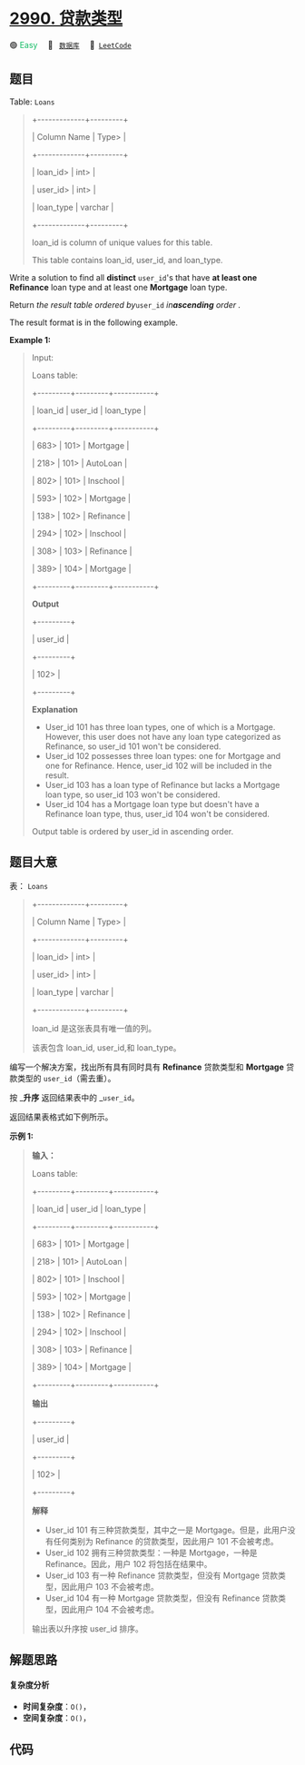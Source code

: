 # [2990. 贷款类型](https://leetcode.com/problems/loan-types)

🟢 <font color=#15bd66>Easy</font>&emsp; 🔖&ensp; [`数据库`](/tag/database.md)&emsp; 🔗&ensp;[`LeetCode`](https://leetcode.com/problems/loan-types)

## 题目

Table: `Loans`

> 
> 
> 
> 
> 
> +-------------+---------+
> 
> | Column Name | Type> 
> |
> 
> +-------------+---------+
> 
> | loan_id> 
>  | int> 
>  |
> 
> | user_id> 
>  | int> 
>  |
> 
> | loan_type   | varchar |
> 
> +-------------+---------+
> 
> loan_id is column of unique values for this table.
> 
> This table contains loan_id, user_id, and loan_type.
> 
> 

Write a solution to find all **distinct** `user_id`'s that have **at least
one** **Refinance** loan type and at least one **Mortgage** loan type.

Return _the result table ordered by_`user_id` _in**ascending** order_ _._

The result format is in the following example.



**Example 1:**

> Input:
> 
> Loans table:
> 
> +---------+---------+-----------+
> 
> | loan_id | user_id | loan_type |
> 
> +---------+---------+-----------+
> 
> | 683> 
>  | 101> 
>  | Mortgage  |
> 
> | 218> 
>  | 101> 
>  | AutoLoan  |
> 
> | 802> 
>  | 101> 
>  | Inschool  |
> 
> | 593> 
>  | 102> 
>  | Mortgage  |
> 
> | 138> 
>  | 102> 
>  | Refinance |
> 
> | 294> 
>  | 102> 
>  | Inschool  |
> 
> | 308> 
>  | 103> 
>  | Refinance |
> 
> | 389> 
>  | 104> 
>  | Mortgage  |
> 
> +---------+---------+-----------+
> 
> **Output**
> 
> +---------+
> 
> | user_id | 
> 
> +---------+
> 
> | 102> 
>  | 
> 
> +---------+
> 
> **Explanation**
> - User_id 101 has three loan types, one of which is a Mortgage. However, this user does not have any loan type categorized as Refinance, so user_id 101 won't be considered.
> - User_id 102 possesses three loan types: one for Mortgage and one for Refinance. Hence, user_id 102 will be included in the result.
> - User_id 103 has a loan type of Refinance but lacks a Mortgage loan type, so user_id 103 won't be considered.
> - User_id 104 has a Mortgage loan type but doesn't have a Refinance loan type, thus, user_id 104 won't be considered.
> 
> Output table is ordered by user_id in ascending order.
> 
> 


## 题目大意

表： `Loans`

> 
> 
> 
> 
> 
> +-------------+---------+
> 
> | Column Name | Type> 
> |
> 
> +-------------+---------+
> 
> | loan_id> 
>  | int> 
>  |
> 
> | user_id> 
>  | int> 
>  |
> 
> | loan_type   | varchar |
> 
> +-------------+---------+
> 
> loan_id 是这张表具有唯一值的列。
> 
> 该表包含 loan_id, user_id,和 loan_type。
> 
> 

编写一个解决方案，找出所有具有同时具有 **Refinance** 贷款类型和 **Mortgage**  贷款类型的 `user_id`（需去重）。

按 _**升序** 返回结果表中的 _`user_id`。

返回结果表格式如下例所示。



**示例 1:**

> 
> 
> 
> 
> 
> **输入：**
> 
> Loans table:
> 
> +---------+---------+-----------+
> 
> | loan_id | user_id | loan_type |
> 
> +---------+---------+-----------+
> 
> | 683> 
>  | 101> 
>  | Mortgage  |
> 
> | 218> 
>  | 101> 
>  | AutoLoan  |
> 
> | 802> 
>  | 101> 
>  | Inschool  |
> 
> | 593> 
>  | 102> 
>  | Mortgage  |
> 
> | 138> 
>  | 102> 
>  | Refinance |
> 
> | 294> 
>  | 102> 
>  | Inschool  |
> 
> | 308> 
>  | 103> 
>  | Refinance |
> 
> | 389> 
>  | 104> 
>  | Mortgage  |
> 
> +---------+---------+-----------+
> 
> **输出**
> 
> +---------+
> 
> | user_id | 
> 
> +---------+
> 
> | 102> 
>  | 
> 
> +---------+
> 
> **解释**
> - User_id 101 有三种贷款类型，其中之一是 Mortgage。但是，此用户没有任何类别为 Refinance 的贷款类型，因此用户 101 不会被考虑。
> - User_id 102 拥有三种贷款类型：一种是 Mortgage，一种是 Refinance。因此，用户 102 将包括在结果中。
> - User_id 103 有一种 Refinance 贷款类型，但没有 Mortgage 贷款类型，因此用户 103 不会被考虑。
> - User_id 104 有一种 Mortgage 贷款类型，但没有 Refinance 贷款类型，因此用户 104 不会被考虑。
> 
> 输出表以升序按 user_id 排序。
> 
> 


## 解题思路

#### 复杂度分析

- **时间复杂度**：`O()`，
- **空间复杂度**：`O()`，

## 代码

```javascript

```